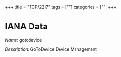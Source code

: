 +++
title = "TCP/2217"
tags = [""]
categories = [""]
+++

# IANA Data

_Name:_ gotodevice

_Description:_ GoToDevice Device Management

